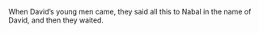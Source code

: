 When David’s young men came, they said all this to Nabal in the name of David, and then they waited.
